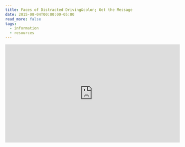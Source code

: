 ```yaml
---
title: Faces of Distracted Driving&colon; Get the Message
date: 2015-08-04T00:00:00-05:00
read_more: false
tags:
  - information
  - resources
---
```

<div class="video-container">
  <iframe width="560" height="315" src="https://www.youtube.com/embed/vjmlv1rbGKE" frameborder="0" allow="accelerometer; autoplay; encrypted-media; gyroscope; picture-in-picture" allowfullscreen></iframe>
</div>
